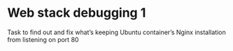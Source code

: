 # Web stack debugging 1
Task to find out and fix what’s keeping Ubuntu container’s Nginx installation from listening on port 80
